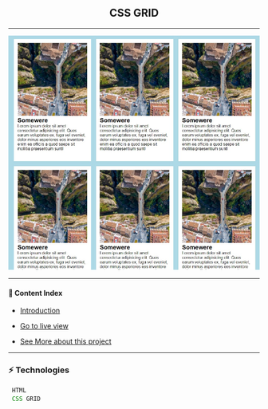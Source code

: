 <h2 align="center">CSS GRID</h2>

---

![CSS Grid](https://github.com/lipex360x/css-grid/blob/master/assets/screen.jpg)

---

#### :bookmark_tabs: Content Index

- [Introduction](#zap-introduction)

- [Go to live view](https://gridcss3.netlify.app/)

- [See More about this project](https://www.youtube.com/watch?v=Y9uat94abxU&ab_channel=WillianJustenCursos)
 
---

### :zap: Technologies

```js
 HTML
 CSS GRID
```
